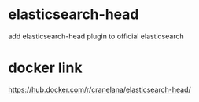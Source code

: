 # elasticsearch-head
add elasticsearch-head plugin to official elasticsearch
# docker link 
https://hub.docker.com/r/cranelana/elasticsearch-head/

